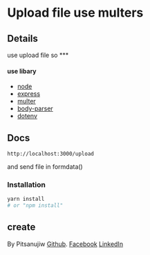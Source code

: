 # Upload file use multers

## Details

use upload file so \*\*\*

#### use libary

- [node](https://nodejs.org/en/)
- [express](expressjs.com)
- [multer](https://www.npmjs.com/package/multer)
- [body-parser](https://www.npmjs.com/package/body-parser)
- [dotenv](https://www.npmjs.com/package/dotenv)

## Docs

```
http://localhost:3000/upload
```

and send file in formdata()

### Installation

```bash
yarn install
# or "npm install"
```

## create

By Pitsanujiw
[Github](https://github.com/pitsanujiw).
[Facebook](https://www.facebook.com/pitsanujiww)
[LinkedIn](https://linkedin.com/in/pitsanujiw/)
